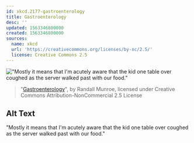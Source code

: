 ```yaml
---
id: xkcd.2177-gastroenterology
title: Gastroenterology
desc: ''
updated: 1563346800000
created: 1563346800000
sources:
  name: xkcd
  url: 'https://creativecommons.org/licenses/by-nc/2.5/'
  license: Creative Commons 2.5
---
```

!["Mostly it means that I'm acutely aware that the kid one table over coughed as the server walked past with our food."](https://imgs.xkcd.com/comics/gastroenterology.png)
> "[Gastroenterology](https://xkcd.com/2177/)", by Randall Munroe, licensed under Creative Commons Attribution-NonCommercial 2.5 License

## Alt Text
"Mostly it means that I'm acutely aware that the kid one table over coughed as the server walked past with our food."

